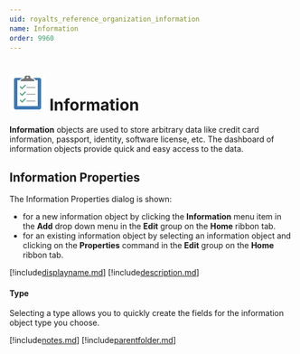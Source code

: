 ```yaml
---
uid: royalts_reference_organization_information
name: Information
order: 9960
---
```


# ![](/r2022/images/RoyalTS/Application/SVG_PageInformation_32.svg#img_header) Information
**Information** objects are used to store arbitrary data like credit card information, passport, identity, software license, etc. The dashboard of information objects provide quick and easy access to the data.

## Information Properties
The Information Properties dialog is shown:

- for a new information object by clicking the **Information** menu item in the **Add** drop down menu in the **Edit** group on the **Home** ribbon tab.
- for an existing information object by selecting an information object and clicking on the **Properties** command in the **Edit** group on the **Home** ribbon tab.
 
[!include[displayname.md](~/royalts/_shared/displayname.md)]
[!include[description.md](~/royalts/_shared/description.md)]

#### Type
Selecting a type allows you to quickly create the fields for the information object type you choose.

[!include[notes.md](~/royalts/_shared/notes.md)]
[!include[parentfolder.md](~/royalts/_shared/parentfolder.md)]
